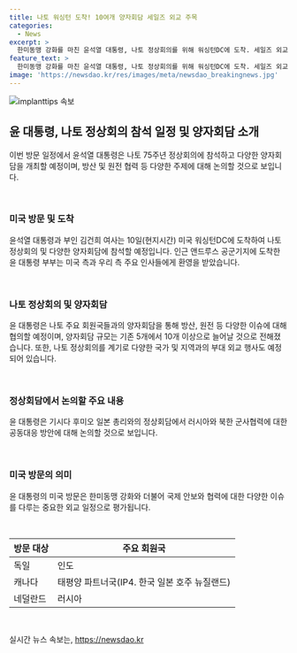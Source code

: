 ```yaml
---
title: 나토 워싱턴 도착! 10여개 양자회담 세일즈 외교 주목
categories:
  - News
excerpt: >
  한미동맹 강화를 마친 윤석열 대통령, 나토 정상회의를 위해 워싱턴DC에 도착. 세일즈 외교에 혼신, 10여개 양자회담 예정. 미국 도착과 동시에 나토 회원국들과 양자회담 시작해 나토 주요 회원국과의 회담 규모가 늘어나고, IP4 회의 등 12개 내외의 부대 외교 행사도 예정. 또한, 일본 총리와의 정상회담에서 러시아와 북한 군사협력에 대한 공동대응 방안을 논의할 예정.
feature_text: >
  한미동맹 강화를 마친 윤석열 대통령, 나토 정상회의를 위해 워싱턴DC에 도착. 세일즈 외교에 혼신, 10여개 양자회담 예정. 미국 도착과 동시에 나토 회원국들과 양자회담 시작해 나토 주요 회원국과의 회담 규모가 늘어나고, IP4 회의 등 12개 내외의 부대 외교 행사도 예정. 또한, 일본 총리와의 정상회담에서 러시아와 북한 군사협력에 대한 공동대응 방안을 논의할 예정.
image: 'https://newsdao.kr/res/images/meta/newsdao_breakingnews.jpg'
---
```


<p><img src="https://newsdao.kr/res/images/meta/newsdao_breakingnews.jpg" alt="implanttips 속보" /></p>

<h2 data-ke-size="size26">윤 대통령, 나토 정상회의 참석 일정 및 양자회담 소개</h2>

<p>이번 방문 일정에서 윤석열 대통령은 나토 75주년 정상회의에 참석하고 다양한 양자회담을 개최할 예정이며, 방산 및 원전 협력 등 다양한 주제에 대해 논의할 것으로 보입니다.</p>

<p data-ke-size="size16">&nbsp;</p>

<h3>미국 방문 및 도착</h3>

<p>윤석열 대통령과 부인 김건희 여사는 10일(현지시간) 미국 워싱턴DC에 도착하여 나토 정상회의 및 다양한 양자회담에 참석할 예정입니다. 인근 앤드루스 공군기지에 도착한 윤 대통령 부부는 미국 측과 우리 측 주요 인사들에게 환영을 받았습니다.</p>

<p data-ke-size="size16">&nbsp;</p>

<h3>나토 정상회의 및 양자회담</h3>

<p>윤 대통령은 나토 주요 회원국들과의 양자회담을 통해 방산, 원전 등 다양한 이슈에 대해 협의할 예정이며, 양자회담 규모는 기존 5개에서 10개 이상으로 늘어날 것으로 전해졌습니다. 또한, 나토 정상회의를 계기로 다양한 국가 및 지역과의 부대 외교 행사도 예정되어 있습니다.</p>

<p data-ke-size="size16">&nbsp;</p>

<h3>정상회담에서 논의할 주요 내용</h3>

<p>윤 대통령은 기시다 후미오 일본 총리와의 정상회담에서 러시아와 북한 군사협력에 대한 공동대응 방안에 대해 논의할 것으로 보입니다.</p>

<p data-ke-size="size16">&nbsp;</p>

<h3>미국 방문의 의미</h3>

<p>윤 대통령의 미국 방문은 한미동맹 강화와 더불어 국제 안보와 협력에 대한 다양한 이슈를 다루는 중요한 외교 일정으로 평가됩니다.</p>

<p data-ke-size="size16">&nbsp;</p>

<table>
    <thead>
        <tr>
            <th>방문 대상</th>
            <th>주요 회원국</th>
        </tr>
    </thead>
    <tbody>
        <tr>
            <td>독일</td>
            <td>인도</td>
        </tr>
        <tr>
            <td>캐나다</td>
            <td>태평양 파트너국(IP4. 한국 일본 호주 뉴질랜드)</td>
        </tr>
        <tr>
            <td>네덜란드</td>
            <td>러시아</td>
        </tr>
    </tbody>
</table>

<p data-ke-size="size16">&nbsp;</p>
실시간 뉴스 속보는, <a href="https://newsdao.kr" rel="dofollow">https://newsdao.kr</a>


